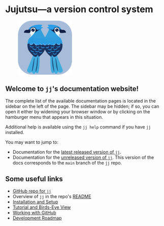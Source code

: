 # Jujutsu—a version control system

<figure>
<img title="jj logo" src="images/jj-logo.png" width=40%>
</figure>

## Welcome to `jj`'s documentation website!

<!-- This only applies to the website, not to the GitHub interface -->
The complete list of the available documentation pages is located in
the sidebar on the left of the page. The sidebar may be hidden; if so,
you can open it either by widening your browser window or by clicking
on the hamburger menu that appears in this situation.

Additional help is available using the `jj help` command if you have
`jj` installed.

You may want to jump to:

- Documentation for the [latest released version of `jj`](https://jj-vcs.github.io/jj/latest).
- Documentation for the [unreleased version of `jj`](https://jj-vcs.github.io/jj/prerelease). This version of the docs corresponds to the `main` branch of the `jj` repo.

## Some useful links

- [GitHub repo for `jj`](https://github.com/jj-vcs/jj)
- Overview of `jj` in the repo's [README](https://github.com/jj-vcs/jj?tab=readme-ov-file#readme)
- [Installation and Setup](install-and-setup.md)
- [Tutorial and Birds-Eye View](tutorial.md)
- [Working with GitHub](github.md)
- [Development Roadmap](roadmap.md)

